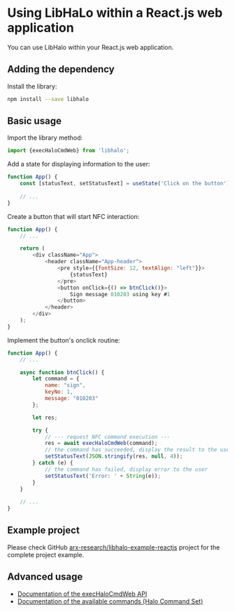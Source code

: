# Using LibHaLo within a React.js web application

You can use LibHalo within your React.js web application.

## Adding the dependency

Install the library:

```bash
npm install --save libhalo
```

## Basic usage

Import the library method:

```javascript
import {execHaloCmdWeb} from 'libhalo';
```

Add a state for displaying information to the user:

```javascript
function App() {
    const [statusText, setStatusText] = useState('Click on the button');
    
    // ...
}
```

Create a button that will start NFC interaction:

```javascript
function App() {
    // ...

    return (
        <div className="App">
            <header className="App-header">
                <pre style={{fontSize: 12, textAlign: "left"}}>
                    {statusText}
                </pre>
                <button onClick={() => btnClick()}>
                    Sign message 010203 using key #1
                </button>
            </header>
        </div>
    );
}
```

Implement the button's onclick routine:

```javascript
function App() {
    // ...

    async function btnClick() {
        let command = {
            name: "sign",
            keyNo: 1,
            message: "010203"
        };

        let res;

        try {
            // --- request NFC command execution ---
            res = await execHaloCmdWeb(command);
            // the command has succeeded, display the result to the user
            setStatusText(JSON.stringify(res, null, 4));
        } catch (e) {
            // the command has failed, display error to the user
            setStatusText('Error: ' + String(e));
        }
    }
    
    // ...
}
```

## Example project

Please check GitHub [arx-research/libhalo-example-reactjs](https://github.com/arx-research/libhalo-example-reactjs) project for the complete project example.

## Advanced usage

* [Documentation of the execHaloCmdWeb API](/docs/api-exec-cmd-web.md)
* [Documentation of the available commands (Halo Command Set)](/docs/halo-command-set.md)
